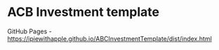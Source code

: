 # ACB Investment template
GitHub Pages - https://ipiewithapple.github.io/ABCInvestmentTemplate/dist/index.html
